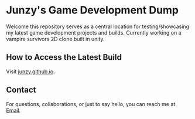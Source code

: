 # Junzy's Game Development Dump

Welcome this repository serves as a central location for testing/showcasing my latest game development projects and builds.
Currently working on a vampire survivors 2D clone built in unity.

## How to Access the Latest Build

Visit [junzy.github.io](https://junzy.github.io).

## Contact

For questions, collaborations, or just to say hello, you can reach me at [Email](mailto:junzy1994@gmail.com).


